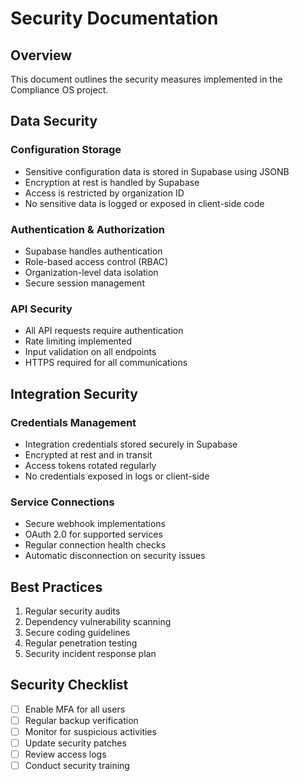 # Security Documentation

## Overview

This document outlines the security measures implemented in the Compliance OS project.

## Data Security

### Configuration Storage
- Sensitive configuration data is stored in Supabase using JSONB
- Encryption at rest is handled by Supabase
- Access is restricted by organization ID
- No sensitive data is logged or exposed in client-side code

### Authentication & Authorization
- Supabase handles authentication
- Role-based access control (RBAC)
- Organization-level data isolation
- Secure session management

### API Security
- All API requests require authentication
- Rate limiting implemented
- Input validation on all endpoints
- HTTPS required for all communications

## Integration Security

### Credentials Management
- Integration credentials stored securely in Supabase
- Encrypted at rest and in transit
- Access tokens rotated regularly
- No credentials exposed in logs or client-side

### Service Connections
- Secure webhook implementations
- OAuth 2.0 for supported services
- Regular connection health checks
- Automatic disconnection on security issues

## Best Practices

1. Regular security audits
2. Dependency vulnerability scanning
3. Secure coding guidelines
4. Regular penetration testing
5. Security incident response plan

## Security Checklist

- [ ] Enable MFA for all users
- [ ] Regular backup verification
- [ ] Monitor for suspicious activities
- [ ] Update security patches
- [ ] Review access logs
- [ ] Conduct security training